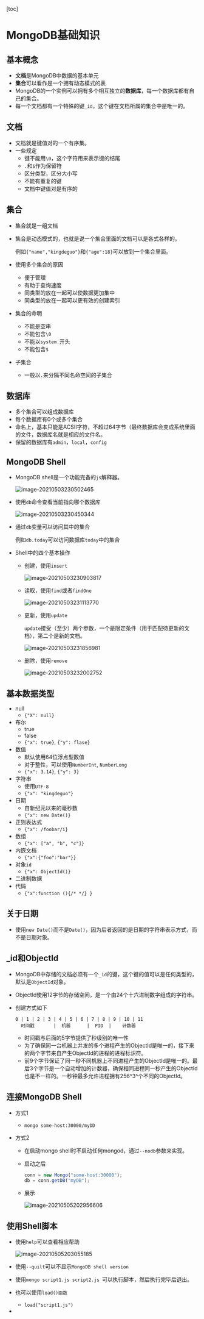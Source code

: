 [toc]

# MongoDB基础知识

## 基本概念

- **文档**是MongoDB中数据的基本单元
- **集合**可以看作是一个拥有动态模式的表
- MongoDB的一个实例可以拥有多个相互独立的**数据库**，每一个数据库都有自己的集合。
- 每一个文档都有一个特殊的键`_id`，这个键在文档所属的集合中是唯一的。



## 文档

- 文档就是键值对的一个有序集。
- 一些规定
  - 键不能用`\0`，这个字符用来表示键的结尾
  - `.`和`$`作为保留符
  - 区分类型，区分大小写
  - 不能有重复的键
  - 文档中键值对是有序的

## 集合

- 集合就是一组文档

- 集合是动态模式的，也就是说一个集合里面的文档可以是各式各样的。

  例如`{"name","kingdeguo"}`和`{"age":18}`可以放到一个集合里面。

- 使用多个集合的原因

  - 便于管理
  - 有助于查询速度
  - 同类型的放在一起可以使数据更加集中
  - 同类型的放在一起可以更有效的创建索引

- 集合的命明

  - 不能是空串
  - 不能包含`\0`
  - 不能以`system.`开头
  - 不能包含`$`

- 子集合

  - 一般以`.`来分隔不同名命空间的子集合



## 数据库

- 多个集合可以组成数据库
- 每个数据库有0个或多个集合
- 命名上，基本只能是ACSII字符，不超过64字节（最终数据库会变成系统里面的文件，数据库名就是相应的文件名。
- 保留的数据库有`admin`，`local`，`config`



## MongoDB Shell

- MongoDB shell是一个功能完备的`js`解释器。

  ![image-20210503230502465](https://raw.githubusercontent.com/KingdeGuo/myPictureBed/main/img_upload202105/03/230918-681150.png)

- 使用`db`命令查看当前指向哪个数据库

  ![image-20210503230450344](https://raw.githubusercontent.com/KingdeGuo/myPictureBed/main/img_upload202105/03/230915-434900.png)

- 通过`db`变量可以访问其中的集合

  例如`db.today`可以访问数据库`today`中的集合

- Shell中的四个基本操作

  - 创建，使用`insert`

    ![image-20210503230903817](https://raw.githubusercontent.com/KingdeGuo/myPictureBed/main/img_upload202105/03/230911-931921.png)

  - 读取，使用`find`或者`findOne`

    ![image-20210503231113770](https://raw.githubusercontent.com/KingdeGuo/myPictureBed/main/img_upload202105/03/231115-667396.png)

  - 更新，使用`update`

    `update`接受（至少）两个参数，一个是限定条件（用于匹配待更新的文档），第二个是新的文档。

    ![image-20210503231856981](https://raw.githubusercontent.com/KingdeGuo/myPictureBed/main/img_upload202105/03/231923-751421.png)

  - 删除，使用`remove`

    ![image-20210503232002752](https://raw.githubusercontent.com/KingdeGuo/myPictureBed/main/img_upload202105/03/232041-178470.png)

## 基本数据类型

- null
  - `{"X": null}`
- 布尔
  - true
  - false
  - `{"x": true}`, `{"y": flase}`
- 数值
  - 默认使用64位浮点型数值
  - 对于整性，可以使用`NumberInt`, `NumberLong`
  - `{"x": 3.14}`, `{"y": 3}`
- 字符串
  - 使用`UTF-8`
  - `{"x": "kingdeguo"}`
- 日期
  - 自新纪元以来的毫秒数
  - `{"x": new Date()}`
- 正则表达式
  - `{"x": /foobar/i}`
- 数组
  - `{"x": ["a", "b", "c"]}`
- 内嵌文档
  - `{"x":{"foo":"bar"}}`
- 对象`id`
  - `{"x": ObjectId()}`
- 二进制数据
- 代码
  - `{"x":function (){/* */} }`

## 关于日期

- 使用`new Date()`而不是`Date()`，因为后者返回的是日期的字符串表示方式，而不是日期对象。

## _id和ObjectId

- MongoDB中存储的文档必须有一个`_id`的键，这个键的值可以是任何类型的，默认是`ObjectId`对象。

- ObjectId使用12字节的存储空间，是一个由24个十六进制数字组成的字符串。

- 创建方式如下

  ```
  0 | 1 | 2 | 3 | 4 | 5 | 6 | 7 | 8 | 9 | 10 | 11 
    时间戳       |  机器      |  PID  |    计数器
  ```

  - 时间戳与后面的5字节提供了秒级别的唯一性
  - 为了确保同一台机器上并发的多个进程产生的ObjectId是唯一的，接下来的两个字节来自产生ObjectId的进程的进程标识符。
  - 前9个字节保证了同一秒不同机器上不同进程产生的ObjectId是唯一的。最后3个字节是一个自动增加的计数器，确保相同进程同一秒产生的ObjectId也是不一样的。一秒钟最多允许进程拥有256^3^个不同的ObjectId。

## 连接MongoDB Shell

- 方式1

  - `mongo some-host:30000/myDD`

- 方式2

  - 在启动mongo shell时不启动任何mongod，通过`--nodb`参数来实现。

  - 启动之后

    ```js
    conn = new Mongo("some-host:30000");
    db = conn.getDB("myDB");
    ```

  - 展示

    ![image-20210505202956606](https://raw.githubusercontent.com/KingdeGuo/myPictureBed/main/img_upload202105/05/202957-622345.png)

## 使用Shell脚本

- 使用`help`可以查看相应帮助

  ![image-20210505203055185](https://raw.githubusercontent.com/KingdeGuo/myPictureBed/main/img_upload202105/05/203055-6675.png)

- 使用`--quilt`可以不显示`MongoDB shell version`
- 使用`mongo script1.js script2.js `可以执行脚本，然后执行完毕后退出。
- 也可以使用`load()函数`
  - `load("script1.js")`
- 